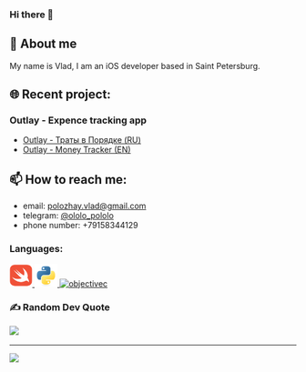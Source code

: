 ### Hi there 👋
## 🔭 About me
My name is Vlad, I am an iOS developer based in Saint Petersburg.
## 🌐 Recent project: 
### Outlay - Expence tracking app
  - [Outlay - Траты в Порядке (RU)](https://apps.apple.com/ru/app/outlay-%D1%82%D1%80%D0%B0%D1%82%D1%8B-%D0%B2-%D0%BF%D0%BE%D1%80%D1%8F%D0%B4%D0%BA%D0%B5/id6446603627)
  - [Outlay - Money Tracker (EN)](https://apps.apple.com/us/app/outlay-money-tracker/id6446603627)
## 📫 How to reach me: 
  - email: polozhay.vlad@gmail.com
  - telegram: [@ololo_pololo](https://t.me/ololo_pololo)
  - phone number: +79158344129
### Languages:
<p align="left">
  <a href="https://developer.apple.com/swift/" target="_blank" rel="noreferrer"> 
    <img src="https://raw.githubusercontent.com/devicons/devicon/master/icons/swift/swift-original.svg" alt="swift" width="40" height="40"/> 
  </a> 
  <a href="https://www.python.org" target="_blank" rel="noreferrer"> 
    <img src="https://raw.githubusercontent.com/devicons/devicon/master/icons/python/python-original.svg" alt="python" width="40" height="40"/> 
  </a> 
  <a href="https://developer.apple.com/library/archive/documentation/Cocoa/Conceptual/ProgrammingWithObjectiveC/Introduction/Introduction.html" target="_blank" rel="noreferrer"> 
    <img src="https://www.vectorlogo.zone/logos/apple_objectivec/apple_objectivec-icon.svg" alt="objectivec" width="40" height="40"/> 
  </a>
</p>

### ✍️ Random Dev Quote
![](https://quotes-github-readme.vercel.app/api?type=horizontal&theme=light)

---
[![](https://visitcount.itsvg.in/api?id=Vpolozhay&icon=0&color=12)](https://visitcount.itsvg.in)
